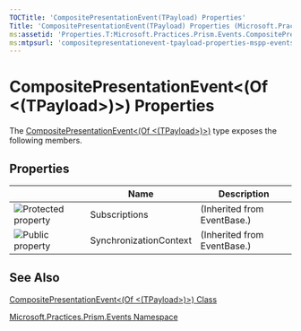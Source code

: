 ```yaml
---
TOCTitle: 'CompositePresentationEvent(TPayload) Properties'
Title: 'CompositePresentationEvent(TPayload) Properties (Microsoft.Practices.Prism.Events)'
ms:assetid: 'Properties.T:Microsoft.Practices.Prism.Events.CompositePresentationEvent\`1'
ms:mtpsurl: 'compositepresentationevent-tpayload-properties-mspp-events.md'
---
```


# CompositePresentationEvent&lt;(Of &lt;(TPayload&gt;)&gt;) Properties

The [CompositePresentationEvent&lt;(Of &lt;(TPayload&gt;)&gt;)](https://msdn.microsoft.com/library/microsoft.practices.prism.events.compositepresentationevent%601) type exposes the following members.

## Properties


|                                                                                                      | Name                   | Description                 |
|------------------------------------------------------------------------------------------------------|------------------------|-----------------------------|
| ![Protected property](/images/protproperty.gif) | Subscriptions          | (Inherited from EventBase.) |
| ![Public property](/images/pubproperty.gif)     | SynchronizationContext | (Inherited from EventBase.) |

## See Also
[CompositePresentationEvent&lt;(Of &lt;(TPayload&gt;)&gt;) Class](https://msdn.microsoft.com/library/microsoft.practices.prism.events.compositepresentationevent%601)

[Microsoft.Practices.Prism.Events Namespace](https://msdn.microsoft.com/library/microsoft.practices.prism.events)
